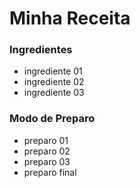# Minha Receita

### Ingredientes
 - ingrediente 01
 - ingrediente 02
 - ingrediente 03

### Modo de Preparo
 - preparo 01
 - preparo 02
 - preparo 03
 - preparo final

